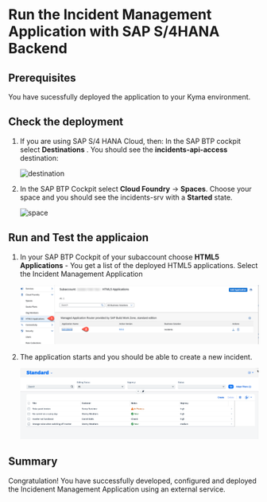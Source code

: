 # Run the Incident Management Application with SAP S/4HANA Backend


## Prerequisites
You have sucessfully deployed the application to your Kyma environment.

## Check the deployment

1. If you are using SAP S/4 HANA Cloud, then:
In the SAP BTP cockpit select **Destinations** . You should see the **incidents-api-access** destination:
   
   ![destination](./images/run-app03.png)

2. In the SAP BTP Cockpit select **Cloud Foundry** &rarr; **Spaces**. Choose your space and you should see the incidents-srv with a **Started** state.
   
    ![space](./images/run-app04.png)
    
## Run and Test the applicaion

1. In your SAP BTP Cockpit of your subaccount choose **HTML5 Applications** - You get a list of the deployed HTML5 applications. Select the Incident Management Application

   ![Start app](./images/run-app01.png)

2. The application starts and you should be able to create a new incident.
   
   ![Test app](./images/run-app02.png)


## Summary

Congratulation! You have successfully developed, configured and deployed the Incidenent Management Application using an external service.